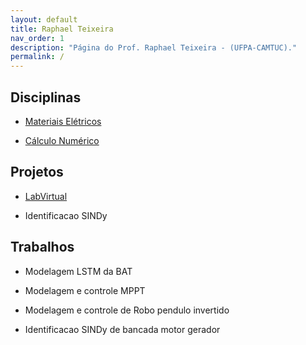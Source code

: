 ```yaml
---
layout: default
title: Raphael Teixeira
nav_order: 1
description: "Página do Prof. Raphael Teixeira - (UFPA-CAMTUC)."
permalink: /
---
```



## Disciplinas

- [Materiais Elétricos](https://raphateixeira.github.io/MateriaisEletricos/)

- [Cálculo Numérico](https://raphateixeira.github.io/MetodosNumericos/)

## Projetos

- [LabVirtual](https://raphateixeira.github.io/LabVirtual/)

- Identificacao SINDy

  
## Trabalhos

- Modelagem LSTM da BAT

- Modelagem e controle MPPT

- Modelagem e controle de Robo pendulo invertido

- Identificacao SINDy de bancada motor gerador



